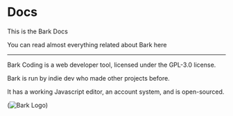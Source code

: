 # Docs
This is the Bark Docs

You can read almost everything related about Bark here

<hr/>

Bark Coding is a web developer tool, licensed under the GPL-3.0 license.

Bark is run by indie dev who made other projects before.


It has a working Javascript editor, an account system, and is open-sourced.

(![Bark Logo](https://bark.dumorando.com/src/images/Bark.svg))
